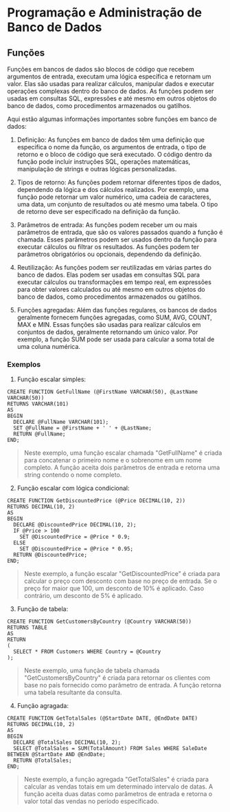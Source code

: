 # Programação e Administração de Banco de Dados
## Funções
Funções em bancos de dados são blocos de código que recebem argumentos de entrada, executam uma lógica específica e retornam um valor. Elas são usadas para realizar cálculos, manipular dados e executar operações complexas dentro do banco de dados. As funções podem ser usadas em consultas SQL, expressões e até mesmo em outros objetos do banco de dados, como procedimentos armazenados ou gatilhos.

Aqui estão algumas informações importantes sobre funções em banco de dados:
1. Definição: As funções em banco de dados têm uma definição que especifica o nome da função, os argumentos de entrada, o tipo de retorno e o bloco de código que será executado. O código dentro da função pode incluir instruções SQL, operações matemáticas, manipulação de strings e outras lógicas personalizadas.

2. Tipos de retorno: As funções podem retornar diferentes tipos de dados, dependendo da lógica e dos cálculos realizados. Por exemplo, uma função pode retornar um valor numérico, uma cadeia de caracteres, uma data, um conjunto de resultados ou até mesmo uma tabela. O tipo de retorno deve ser especificado na definição da função.

3. Parâmetros de entrada: As funções podem receber um ou mais parâmetros de entrada, que são os valores passados quando a função é chamada. Esses parâmetros podem ser usados dentro da função para executar cálculos ou filtrar os resultados. As funções podem ter parâmetros obrigatórios ou opcionais, dependendo da definição.

4. Reutilização: As funções podem ser reutilizadas em várias partes do banco de dados. Elas podem ser usadas em consultas SQL para executar cálculos ou transformações em tempo real, em expressões para obter valores calculados ou até mesmo em outros objetos do banco de dados, como procedimentos armazenados ou gatilhos.

5. Funções agregadas: Além das funções regulares, os bancos de dados geralmente fornecem funções agregadas, como SUM, AVG, COUNT, MAX e MIN. Essas funções são usadas para realizar cálculos em conjuntos de dados, geralmente retornando um único valor. Por exemplo, a função SUM pode ser usada para calcular a soma total de uma coluna numérica.

### Exemplos
1. Função escalar simples:
~~~
CREATE FUNCTION GetFullName (@FirstName VARCHAR(50), @LastName VARCHAR(50))
RETURNS VARCHAR(101)
AS
BEGIN
  DECLARE @FullName VARCHAR(101);
  SET @FullName = @FirstName + ' ' + @LastName;
  RETURN @FullName;
END;
~~~
> Neste exemplo, uma função escalar chamada "GetFullName" é criada para concatenar o primeiro nome e o sobrenome em um nome completo. A função aceita dois parâmetros de entrada e retorna uma string contendo o nome completo.

2. Função escalar com lógica condicional:
~~~
CREATE FUNCTION GetDiscountedPrice (@Price DECIMAL(10, 2))
RETURNS DECIMAL(10, 2)
AS
BEGIN
  DECLARE @DiscountedPrice DECIMAL(10, 2);
  IF @Price > 100
    SET @DiscountedPrice = @Price * 0.9;
  ELSE
    SET @DiscountedPrice = @Price * 0.95;
  RETURN @DiscountedPrice;
END;
~~~
> Neste exemplo, a função escalar "GetDiscountedPrice" é criada para calcular o preço com desconto com base no preço de entrada. Se o preço for maior que 100, um desconto de 10% é aplicado. Caso contrário, um desconto de 5% é aplicado.

3. Função de tabela:
~~~
CREATE FUNCTION GetCustomersByCountry (@Country VARCHAR(50))
RETURNS TABLE
AS
RETURN
(
  SELECT * FROM Customers WHERE Country = @Country
);
~~~
> Neste exemplo, uma função de tabela chamada "GetCustomersByCountry" é criada para retornar os clientes com base no país fornecido como parâmetro de entrada. A função retorna uma tabela resultante da consulta.

4. Função agragada:
~~~
CREATE FUNCTION GetTotalSales (@StartDate DATE, @EndDate DATE)
RETURNS DECIMAL(10, 2)
AS
BEGIN
  DECLARE @TotalSales DECIMAL(10, 2);
  SELECT @TotalSales = SUM(TotalAmount) FROM Sales WHERE SaleDate BETWEEN @StartDate AND @EndDate;
  RETURN @TotalSales;
END;
~~~
> Neste exemplo, a função agregada "GetTotalSales" é criada para calcular as vendas totais em um determinado intervalo de datas. A função aceita duas datas como parâmetros de entrada e retorna o valor total das vendas no período especificado.
